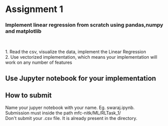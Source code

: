 <h1>Assignment 1</h1>
<h3>Implement linear regression from scratch using pandas,numpy and matplotlib</h3>
</br>
<p>
  1. Read the csv, visualize the data, implement the Linear Regression<br/>
  2. Use vectorized implementation, which means your implementation will work on any number of features
</p>

<h2>Use Jupyter notebook for your implementation</h2>

<h2>How to submit</h2>
<p>
  Name your jupyer notebook with your name. Eg. swaraj.ipynb.   <br/>
  Submission must inside the path mfc-nitk/ML/RLTask_1/ <br />
  Don't submit your .csv file. It is already present in the directory.
</p>
  
